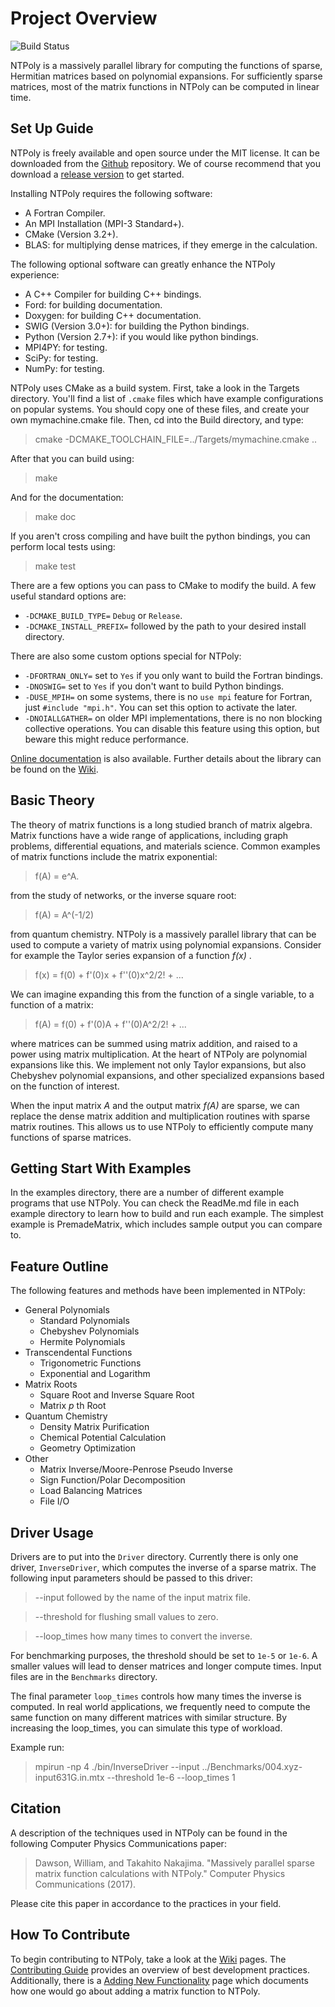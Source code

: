 Project Overview
================================================================================
![Build Status](https://github.com/william-dawson/NTPoly/workflows/CI/badge.svg)

NTPoly is a massively parallel library for computing the functions of sparse,
Hermitian matrices based on polynomial expansions. For sufficiently sparse
matrices, most of the matrix functions in NTPoly can be computed in linear
time.

Set Up Guide
--------------------------------------------------------------------------------
NTPoly is freely available and open source under the MIT license. It can be
downloaded from the [Github](https://github.com/william-dawson/NTPoly)
repository. We of course recommend that you download a
[release version](https://github.com/william-dawson/NTPoly/releases)
to get started.

Installing NTPoly requires the following software:

* A Fortran Compiler.
* An MPI Installation (MPI-3 Standard+).
* CMake (Version 3.2+).
* BLAS: for multiplying dense matrices, if they emerge in the calculation.

The following optional software can greatly enhance the NTPoly experience:

* A C++ Compiler for building C++ bindings.
* Ford: for building documentation.
* Doxygen: for building C++ documentation.
* SWIG (Version 3.0+): for building the Python bindings.
* Python (Version 2.7+): if you would like python bindings.
* MPI4PY: for testing.
* SciPy: for testing.
* NumPy: for testing.

NTPoly uses CMake as a build system. First, take a look in the Targets
directory. You'll find a list of `.cmake` files which have example
configurations on popular systems. You should copy one of these files, and
create your own mymachine.cmake file. Then, cd into the Build directory, and
type:
> cmake -DCMAKE_TOOLCHAIN_FILE=../Targets/mymachine.cmake ..

After that you can build using:
> make

And for the documentation:
> make doc

If you aren't cross compiling and have built the python bindings, you can
perform local tests using:
> make test

There are a few options you can pass to CMake to modify the build. A few
useful standard options are:
* `-DCMAKE_BUILD_TYPE=` `Debug` or `Release`.
* `-DCMAKE_INSTALL_PREFIX=` followed by the path to your desired install
 directory.

There are also some custom options special for NTPoly:
* `-DFORTRAN_ONLY=` set to `Yes` if you only want to build the Fortran bindings.
* `-DNOSWIG=` set to `Yes` if you don't want to build Python bindings.
* `-DUSE_MPIH=` on some systems, there is no `use mpi` feature for Fortran,
 just `#include "mpi.h"`. You can set this option to activate the later.
* `-DNOIALLGATHER=` on older MPI implementations, there is no non blocking
 collective operations. You can disable this feature using this option, but
 beware this might reduce performance.

[Online documentation](https://william-dawson.github.io/NTPoly/documentation/)
is also available. Further details about the library can be found on the
[Wiki](https://github.com/william-dawson/NTPoly/wiki).

Basic Theory
--------------------------------------------------------------------------------
The theory of matrix functions is a long studied branch of matrix algebra.
Matrix functions have a wide range of applications, including graph problems,
differential equations, and materials science. Common examples of matrix
functions include the matrix exponential:

> f(A) = e^A.

from the study of networks, or the inverse square root:

> f(A) = A^(-1/2)

from quantum chemistry. NTPoly is a massively parallel library that can be used
to compute a variety of matrix using polynomial expansions. Consider for example
the Taylor series expansion of a function *f(x)* .

> f(x) = f(0) + f'(0)x + f''(0)x^2/2! + ...

We can imagine expanding this from the function of a single variable, to a
function of a matrix:

> f(A) = f(0) + f'(0)A + f''(0)A^2/2! + ...

where matrices can be summed using matrix addition, and raised to a power
using matrix multiplication. At the heart of NTPoly are polynomial expansions
like this. We implement not only Taylor expansions, but also Chebyshev
polynomial expansions, and other specialized expansions based on the function
of interest.

When the input matrix *A* and the output matrix *f(A)* are sparse, we can
replace the dense matrix addition and multiplication routines with sparse
matrix routines. This allows us to use NTPoly to efficiently compute many
functions of sparse matrices.

Getting Start With Examples
--------------------------------------------------------------------------------
In the examples directory, there are a number of different example programs that
use NTPoly. You can check the ReadMe.md file in each example directory to
learn how to build and run each example. The simplest example is PremadeMatrix,
which includes sample output you can compare to.

Feature Outline
--------------------------------------------------------------------------------
The following features and methods have been implemented in NTPoly:

* General Polynomials
    * Standard Polynomials
    * Chebyshev Polynomials
    * Hermite Polynomials
* Transcendental Functions
    * Trigonometric Functions
    * Exponential and Logarithm
* Matrix Roots
    * Square Root and Inverse Square Root
    * Matrix *p* th Root
* Quantum Chemistry
    * Density Matrix Purification
    * Chemical Potential Calculation
    * Geometry Optimization
* Other
    * Matrix Inverse/Moore-Penrose Pseudo Inverse
    * Sign Function/Polar Decomposition
    * Load Balancing Matrices
    * File I/O

Driver Usage
--------------------------------------------------------------------------------
Drivers are to put into the `Driver` directory. Currently there is only one
driver, `InverseDriver`, which computes the inverse of a sparse matrix.
The following input parameters should be passed to this driver:

> --input followed by the name of the input matrix file.

> --threshold for flushing small values to zero.

> --loop_times how many times to convert the inverse.

For benchmarking purposes, the threshold should be set to `1e-5` or
`1e-6`. A smaller values will lead to denser matrices and longer compute
times. Input files are in the `Benchmarks` directory.

The final parameter `loop_times` controls how many times the inverse is
computed. In real world applications, we frequently need to compute the
same function on many different matrices with similar structure. By increasing
the loop_times, you can simulate this type of workload.

Example run:
> mpirun -np 4 ./bin/InverseDriver --input ../Benchmarks/004.xyz-input631G.in.mtx --threshold 1e-6 --loop_times 1

Citation
--------------------------------------------------------------------------------
A description of the techniques used in NTPoly can be found in the following
Computer Physics Communications paper:

> Dawson, William, and Takahito Nakajima. "Massively parallel sparse matrix
> function calculations with NTPoly." Computer Physics Communications (2017).

Please cite this paper in accordance to the practices in your field.

How To Contribute
--------------------------------------------------------------------------------
To begin contributing to NTPoly, take a look at the
[Wiki](https://github.com/william-dawson/NTPoly/wiki) pages. The
[Contributing Guide](https://github.com/william-dawson/NTPoly/blob/master/CONTRIBUTING.md)
provides an overview of best development practices. Additionally, there is a
[Adding New Functionality](https://github.com/william-dawson/NTPoly/wiki/Adding-New-Functionality-(Example))
page which documents how one would go about adding a matrix function to NTPoly.
